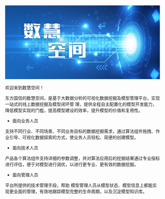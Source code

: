 ![](/assets/数慧空间.jpg)

欢迎来到数慧空间！

东方国信的数慧空间，是基于大数据分析的可视化数据挖掘及模型管理平台，实现一站式的线上数据挖掘及模型闭环管 理，提供全程自主配置化的模型开发能力，降低模型实现的门槛，提高模型建设的效率，提升模型的价值和复用性。

* 面向业务人员

支持不同行业、不同场景、不同业务目标的数据挖掘需求，通过算法组件拖拽、作业引导、可视化数据探索的方式，使业务人员轻松、简便的创建模型。

* 面向技术人员

产品各个算法组件支持详细的参数调整，并对算法应用后的挖掘结果通过专业指标进行评估，便于对模型进行调优，以进行更专业、更有效的数据挖掘。

* 面向管理人员

平台所提供的技术管理手段，帮助 模型管理人员从模型状态、模型信息上都能实现更全面的管理，有效地跟踪模型完整的生命周期，以及沉淀模型知识库。


